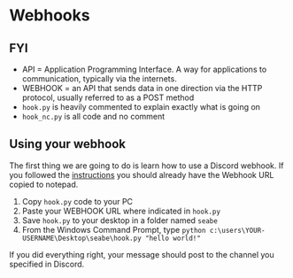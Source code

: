 # Webhooks
## FYI
- API = Application Programming Interface. A way for applications to communication, typically via the internets.
- WEBHOOK = an API that sends data in one direction via the HTTP protocol, usually referred to as a POST method
- `hook.py` is heavily commented to explain exactly what is going on
- `hook_nc.py` is all code and no comment

## Using your webhook
The first thing we are going to do is learn how to use a Discord webhook. If you followed the [instructions](../instructions) you should already have the Webhook URL copied to notepad. 

1. Copy `hook.py` code to your PC
2. Paste your WEBHOOK URL where indicated in `hook.py`
3. Save `hook.py` to your desktop in a folder named `seabe`
4. From the Windows Command Prompt, type `python c:\users\YOUR-USERNAME\Desktop\seabe\hook.py "hello world!"`

If you did everything right, your message should post to the channel you specified in Discord.
